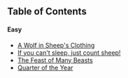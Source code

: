 ## Table of Contents

#### Easy

- [A Wolf in Sheep's Clothing](Easy/wolf_in_sheeps_clothing)
- [If you can't sleep, just count sheep!](Easy/cant_sleep_count_sheep)
- [The Feast of Many Beasts](Easy/feasts_of_beasts)
- [Quarter of the Year](Easy/quarter_of_the_year)
